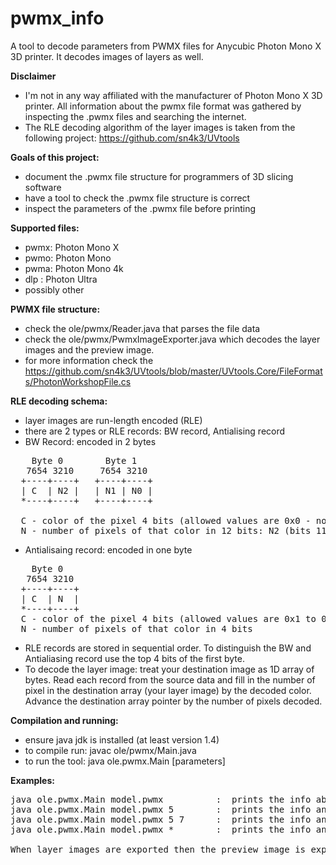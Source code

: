 # pwmx_info
A tool to decode parameters from PWMX files for Anycubic Photon Mono X 3D printer. It decodes images of layers as well.

**Disclaimer**
* I'm not in any way affiliated with the manufacturer of Photon Mono X 3D printer. All information about
  the pwmx file format was gathered by inspecting the .pwmx files and searching the internet.
* The RLE decoding algorithm of the layer images is taken from the following project:
  https://github.com/sn4k3/UVtools


**Goals of this project:**
* document the .pwmx file structure for programmers of 3D slicing software
* have a tool to check the .pwmx file structure is correct
* inspect the parameters of the .pwmx file before printing

**Supported files:**
* pwmx: Photon Mono X
* pwmo: Photon Mono
* pwma: Photon Mono 4k
* dlp : Photon Ultra
* possibly other

**PWMX file structure:**
* check the ole/pwmx/Reader.java that parses the file data
* check the ole/pwmx/PwmxImageExporter.java which decodes the layer images and
  the preview image. 
* for more information check the https://github.com/sn4k3/UVtools/blob/master/UVtools.Core/FileFormats/PhotonWorkshopFile.cs


**RLE decoding schema:**
* layer images are run-length encoded (RLE)
* there are 2 types or RLE records: BW record, Antialising record
* BW Record: encoded in 2 bytes
<pre>
    Byte 0        Byte 1
   7654 3210     7654 3210 
  +----+----+   +----+----+
  | C  | N2 |   | N1 | N0 |
  *----+----+   +----+----+

  C - color of the pixel 4 bits (allowed values are 0x0 - no resin curing, 0xF - full resin curing)
  N - number of pixels of that color in 12 bits: N2 (bits 11-8)  N1 N0 (bits 7 - 0)
</pre>
  
  
* Antialisaing record: encoded in one byte
<pre>
    Byte 0
   7654 3210
  +----+----+
  | C  | N  |
  *----+----+
  C - color of the pixel 4 bits (allowed values are 0x1 to 0xE)
  N - number of pixels of that color in 4 bits
</pre>

* RLE records are stored in sequential order. To distinguish the BW and Antialiasing record use the top 4 bits
  of the first byte.
* To decode the layer image: treat your destination image as 1D array of bytes. Read each record from the source data
  and fill in the number of pixel in the destination array (your layer image) by the decoded color. Advance
  the destination array pointer by the number of pixels decoded.

**Compilation and running:** 
* ensure java jdk is installed (at least version 1.4)
* to compile run: javac ole/pwmx/Main.java
* to run the tool: java ole.pwmx.Main [parameters]

**Examples:**
<pre>
java ole.pwmx.Main model.pwmx          :  prints the info about 'model.pwmx' file
java ole.pwmx.Main model.pwmx 5        :  prints the info and exports layer 5
java ole.pwmx.Main model.pwmx 5 7      :  prints the info and exports layer 5 6 and 7
java ole.pwmx.Main model.pwmx *        :  prints the info and exports all layers.

When layer images are exported then the preview image is exported as well.
</pre>


